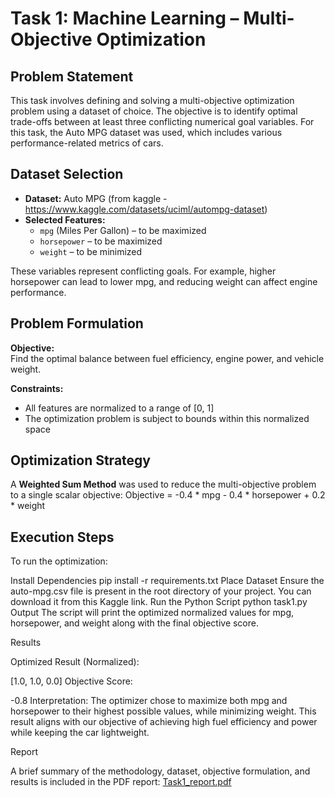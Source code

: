 # Task 1: Machine Learning – Multi-Objective Optimization

## Problem Statement

This task involves defining and solving a multi-objective optimization problem using a dataset of choice. The objective is to identify optimal trade-offs between at least three conflicting numerical goal variables. For this task, the Auto MPG dataset was used, which includes various performance-related metrics of cars.

## Dataset Selection

- **Dataset:** Auto MPG (from kaggle - https://www.kaggle.com/datasets/uciml/autompg-dataset)
- **Selected Features:**
  - `mpg` (Miles Per Gallon) – to be maximized
  - `horsepower` – to be maximized
  - `weight` – to be minimized

These variables represent conflicting goals. For example, higher horsepower can lead to lower mpg, and reducing weight can affect engine performance.

## Problem Formulation

**Objective:**  
Find the optimal balance between fuel efficiency, engine power, and vehicle weight.

**Constraints:**  
- All features are normalized to a range of [0, 1]
- The optimization problem is subject to bounds within this normalized space

## Optimization Strategy

A **Weighted Sum Method** was used to reduce the multi-objective problem to a single scalar objective: Objective = -0.4 * mpg - 0.4 * horsepower + 0.2 * weight


## Execution Steps

To run the optimization:

Install Dependencies
pip install -r requirements.txt
Place Dataset
Ensure the auto-mpg.csv file is present in the root directory of your project. You can download it from this Kaggle link.
Run the Python Script
python task1.py
Output
The script will print the optimized normalized values for mpg, horsepower, and weight along with the final objective score.

Results

Optimized Result (Normalized):

[1.0, 1.0, 0.0]
Objective Score:

-0.8
Interpretation:
The optimizer chose to maximize both mpg and horsepower to their highest possible values, while minimizing weight. This result aligns with our objective of achieving high fuel efficiency and power while keeping the car lightweight.

Report

A brief summary of the methodology, dataset, objective formulation, and results is included in the PDF report:
[Task1_report.pdf](https://github.com/user-attachments/files/20961055/Task1_report.pdf)


